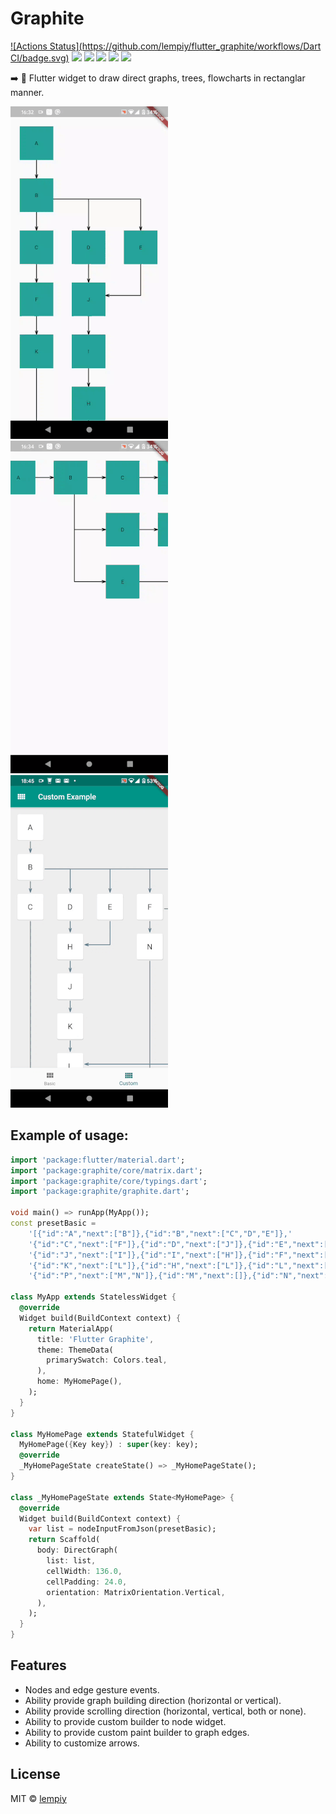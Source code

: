 # Graphite

[![Actions Status](https://github.com/lempiy/flutter_graphite/workflows/Dart CI/badge.svg)](https://github.com/lempiy/flutter_graphite/actions)
[![](https://img.shields.io/pub/v/graphite)](https://pub.dev/packages/graphite)
[![](https://img.shields.io/badge/package-flutter-blue)](https://github.com/lempiy/flutter_graphite)
[![](https://img.shields.io/github/license/lempiy/flutter_graphite)](https://github.com/lempiy/flutter_graphite)
[![](https://img.shields.io/github/stars/lempiy/flutter_graphite)](https://github.com/lempiy/flutter_graphite)
[![](https://img.shields.io/github/languages/code-size/lempiy/flutter_graphite)](https://github.com/lempiy/flutter_graphite)


:arrow_right: :black_square_button: Flutter widget to draw direct graphs, trees, flowcharts in rectanglar manner.


![vertical](./image/vertical.gif)  ![horizontal](./image/horizontal.gif)  ![custom](./image/custom.gif)


## Example of usage:
```dart
import 'package:flutter/material.dart';
import 'package:graphite/core/matrix.dart';
import 'package:graphite/core/typings.dart';
import 'package:graphite/graphite.dart';

void main() => runApp(MyApp());
const presetBasic =
    '[{"id":"A","next":["B"]},{"id":"B","next":["C","D","E"]},'
    '{"id":"C","next":["F"]},{"id":"D","next":["J"]},{"id":"E","next":["J"]},'
    '{"id":"J","next":["I"]},{"id":"I","next":["H"]},{"id":"F","next":["K"]},'
    '{"id":"K","next":["L"]},{"id":"H","next":["L"]},{"id":"L","next":["P"]},'
    '{"id":"P","next":["M","N"]},{"id":"M","next":[]},{"id":"N","next":[]}]';

class MyApp extends StatelessWidget {
  @override
  Widget build(BuildContext context) {
    return MaterialApp(
      title: 'Flutter Graphite',
      theme: ThemeData(
        primarySwatch: Colors.teal,
      ),
      home: MyHomePage(),
    );
  }
}

class MyHomePage extends StatefulWidget {
  MyHomePage({Key key}) : super(key: key);
  @override
  _MyHomePageState createState() => _MyHomePageState();
}

class _MyHomePageState extends State<MyHomePage> {
  @override
  Widget build(BuildContext context) {
    var list = nodeInputFromJson(presetBasic);
    return Scaffold(
      body: DirectGraph(
        list: list,
        cellWidth: 136.0,
        cellPadding: 24.0,
        orientation: MatrixOrientation.Vertical,
      ),
    );
  }
}
```

## Features
* Nodes and edge gesture events.
* Ability provide graph building direction (horizontal or vertical).
* Ability provide scrolling direction (horizontal, vertical, both or none).
* Ability to provide custom builder to node widget.
* Ability to provide custom paint builder to graph edges.
* Ability to customize arrows.


## License

MIT © [lempiy](https://github.com/lempiy)
